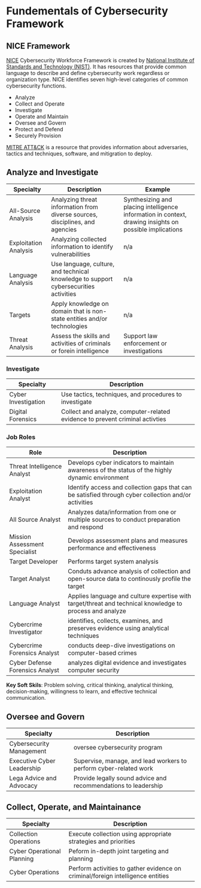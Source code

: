 # Fundementals of Cybersecurity Framework

## NICE Framework
[NICE](https://niccs.cisa.gov/workforce-development/cyber-security-workforce-framework) Cybersecurity Workforce Framework is created by [National Institute of Standards and Technology (NIST)](https://www.nist.gov/blogs/cybersecurity-insights/discovering-careers-cybersecurity). It has resources that provide common language to describe and define cybersecurity work regardless or organization type. NICE identifies seven high-level categories of common cybersecurity functions.
- Analyze
- Collect and Operate
- Investigate 
- Operate and Maintain
- Oversee and Govern
- Protect and Defend
- Securely Provision

[MITRE ATT&CK](attack.mitre.org) is a resource that provides information about adversaries, tactics and techniques, software, and mitigration to deploy.

## Analyze and Investigate
| Specialty | Description | Example | 
| --- | --- | --- |
| All-Source Analysis | Analyzing threat information from diverse sources, disciplines, and agencies | Synthesizing and placing intelligence information in context, drawing insights on possible implications |
| Exploitation Analysis | Analyzing collected information to identify vulnerabilities | n/a |
| Language Analysis | Use language, culture, and technical knowledge to support cybersecurities activities | n/a |
| Targets | Apply knowledge on domain that is non-state entities and/or technologies | n/a |
| Threat Analysis | Assess the skills and activities of criminals or forein intelligence | Support law enforcement or investigations |

### Investigate
| Specialty | Description |
| --- | --- |
| Cyber Investigation | Use tactics, techniques, and procedures to investigate | interview, interrogation, surveillance, intelligence gathering |
| Digital Forensics | Collect and analyze, computer-related evidence to prevent criminal activties |

### Job Roles
| Role | Description |
| --- | --- |
| Threat Intelligence Analyst | Develops cyber indicators to maintain awareness of the status of the highly dynamic environment |
| Exploitation Analyst | Identify access and collection gaps that can be satisfied through cyber collection and/or activities |
| All Source Analyst | Analyzes data/information from one or multiple sources to conduct preparation and respond |
| Mission Assessment Specialist | Develops assessment plans and measures performance and effectiveness | 
| Target Developer | Performs target system analysis |
| Target Analyst | Conduts advance analysis of collection and open-source data to continously profile the target |
| Language Analyst | Applies language and culture expertise with target/threat and technical knowledge to process and analyze | 
| Cybercrime Investigator | identifies, collects, examines, and preserves evidence using analytical techniques |
| Cybercrime Forensics Analyst | conducts deep-dive investigations on computer-based crimes | 
| Cyber Defense Forensics Analyst | analyzes digital evidence and investigates computer security |

**Key Soft Skils**: Problem solving, critical thinking, analytical thinking, decision-making, willingness to learn, and effective technical communication.

## Oversee and Govern
| Specialty | Description |
| --- | --- |
| Cybersecurity Management | oversee cybersecurity program |
| Executive Cyber Leadership | Supervise, manage, and lead workers to perform cyber-related work | 
| Lega Advice and Advocacy | Provide legally sound advice and recommendations to leadership |

## Collect, Operate, and Maintainance 
| Specialty | Description |
| --- | --- |
| Collection Operations | Execute collection using appropriate strategies and priorities |
| Cyber Operational Planning | Peform in-depth joint targeting and planning |
| Cyber Operations | Perform activities to gather evidence on criminal/foreign intelligence entities |
